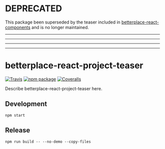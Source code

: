 # DEPRECATED

This package been superseded by the teaser included in [betterplace-react-components](https://github.com/betterplace/betterplace-react-components) and is no longer maintained.

----
----
----
----

# betterplace-react-project-teaser

[![Travis][build-badge]][build]
[![npm package][npm-badge]][npm]
[![Coveralls][coveralls-badge]][coveralls]

Describe betterplace-react-project-teaser here.

[build-badge]: https://img.shields.io/travis/user/repo/master.png?style=flat-square
[build]: https://travis-ci.org/user/repo

[npm-badge]: https://img.shields.io/npm/v/npm-package.png?style=flat-square
[npm]: https://www.npmjs.org/package/npm-package

[coveralls-badge]: https://img.shields.io/coveralls/user/repo/master.png?style=flat-square
[coveralls]: https://coveralls.io/github/user/repo

## Development

```
npm start
```

## Release

```
npm run build -- --no-demo --copy-files
```

